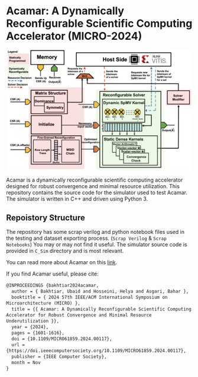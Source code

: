 # Acamar: A Dynamically Reconfigurable Scientific Computing Accelerator (MICRO-2024)

![Acamar Architecture](architecture.png)

Acamar is a dynamically reconfigurable scientific computing accelerator designed for robust convergence and minimal resource utilization. This repository contains the source code for the simulator used to test Acamar. The simulator is written in C++ and driven using Python 3.
## Repoistory Structure
The repository has some scrap verilog and python notebook files used in the testing and dataset exporting process. (`Scrap Verilog` & `Scrap Notebooks`) You may or may not find it useful. 
The simulator source code is provided in `C_Sim` directory and is most relevant.

You can read more about Acamar on this [link](https://ieeexplore.ieee.org/document/10764642).

If you find Acamar useful, please cite:
```plaintext
@INPROCEEDINGS {bakhtiar2024acamar,
  author = { Bakhtiar, Ubaid and Hosseini, Helya and Asgari, Bahar },
  booktitle = { 2024 57th IEEE/ACM International Symposium on Microarchitecture (MICRO) },
  title = {{ Acamar: A Dynamically Reconfigurable Scientific Computing Accelerator for Robust Convergence and Minimal Resource Underutilization }},
  year = {2024},
  pages = {1601-1616},
  doi = {10.1109/MICRO61859.2024.00117},
  url = {https://doi.ieeecomputersociety.org/10.1109/MICRO61859.2024.00117},
  publisher = {IEEE Computer Society},
  month = Nov
}
```
